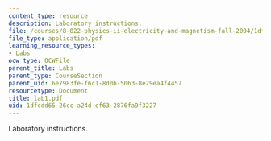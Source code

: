 ```yaml
---
content_type: resource
description: Laboratory instructions.
file: /courses/8-022-physics-ii-electricity-and-magnetism-fall-2004/1dfcdd6526cca24dcf632876fa9f3227_lab1.pdf
file_type: application/pdf
learning_resource_types:
- Labs
ocw_type: OCWFile
parent_title: Labs
parent_type: CourseSection
parent_uid: 6e7983fe-f6c1-8d0b-5063-8e29ea4f4457
resourcetype: Document
title: lab1.pdf
uid: 1dfcdd65-26cc-a24d-cf63-2876fa9f3227
---
```

Laboratory instructions.

